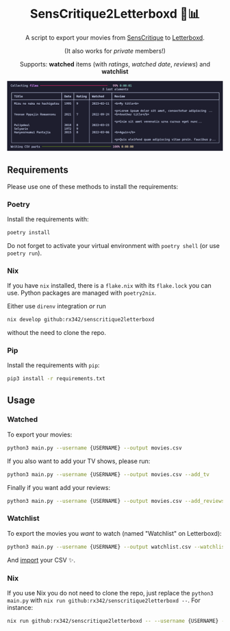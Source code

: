 <div align="center">

SensCritique2Letterboxd 🍿📊
============================

A script to export your movies from [SensCritique](https://senscritique.com) to [Letterboxd](https://letterboxd.com).

(It also works for *private* members!)

Supports: <b>watched</b> items (with <i>ratings</i>, <i>watched date</i>, <i>reviews</i>) and <b>watchlist</b>

![Screenshot](assets/screenshot.png)

</div>

## Requirements

Please use one of these methods to install the requirements:

### Poetry

Install the requirements with:

```bash
poetry install
```

Do not forget to activate your virtual environment with `poetry shell` (or use `poetry run`).

### Nix

If you have `nix` installed, there is a `flake.nix` with its `flake.lock` you can use.
Python packages are managed with `poetry2nix`.

Either use `direnv` integration _or_ run

```bash
nix develop github:rx342/senscritique2letterboxd
```

without the need to clone the repo.

### Pip

Install the requirements with `pip`:

```bash
pip3 install -r requirements.txt
```

## Usage

### Watched

To export your movies:

```bash
python3 main.py --username {USERNAME} --output movies.csv
```

If you also want to add your TV shows, please run:

```bash
python3 main.py --username {USERNAME} --output movies.csv --add_tv
```

Finally if you want add your reviews:

```bash
python3 main.py --username {USERNAME} --output movies.csv --add_reviews
```

### Watchlist

To export the movies you *want* to watch (named "Watchlist" on Letterboxd):

```bash
python3 main.py --username {USERNAME} --output watchlist.csv --watchlist_only
```

And [import](https://letterboxd.com/import/) your CSV ✨.

### Nix

If you use Nix you do not need to clone the repo, just replace the `python3 main.py` with `nix run github:rx342/senscritique2letterboxd --`.
For instance:

```bash
nix run github:rx342/senscritique2letterboxd -- --username {USERNAME} --output movies.csv --add_tv
```

